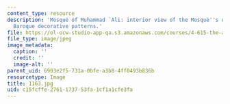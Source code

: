 ```yaml
---
content_type: resource
description: 'Mosque of Muhammad `Ali: interior view of the Mosque''s domes with their
  Baroque decorative patterns.'
file: https://ol-ocw-studio-app-qa.s3.amazonaws.com/courses/4-615-the-architecture-of-cairo-spring-2002/c15fcffe2761173753fa1cf1a1cfe3fa_1163.jpg
file_type: image/jpeg
image_metadata:
  caption: ''
  credit: ''
  image-alt: ''
parent_uid: 6903e2f5-731a-0bfe-a3b8-4ff0493b836b
resourcetype: Image
title: 1163.jpg
uid: c15fcffe-2761-1737-53fa-1cf1a1cfe3fa
---
```

